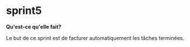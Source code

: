 # sprint5

**Qu'est-ce qu'elle fait?**

Le but de ce sprint est de facturer automatiquement les tâches terminées.
